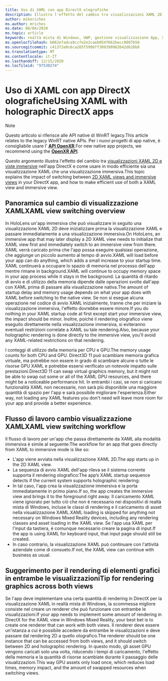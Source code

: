 ```yaml
---
title: Uso di XAML con app DirectX olografiche
description: Illustra l'effetto del cambio tra visualizzazioni XAML 2D e visualizzazioni immersive nell'app DirectX e come usare in modo efficiente sia una visualizzazione XAML che una visualizzazione immersiva.
author: mikeriches
ms.author: mriches
ms.date: 08/04/2020
ms.topic: article
keywords: realtà mista di Windows, UWP, gestione visualizzazione App, XAML, tastiera, procedura dettagliata, DirectX
ms.openlocfilehash: b062efadca9ccfe2e2caeb054f662becc0807b50
ms.sourcegitcommit: c41372e0c6ca265f599bff309390982642d628b8
ms.translationtype: MT
ms.contentlocale: it-IT
ms.lasthandoff: 12/15/2020
ms.locfileid: "97530274"
---
```

# <a name="using-xaml-with-holographic-directx-apps"></a><span data-ttu-id="f0f28-104">Uso di XAML con app DirectX olografiche</span><span class="sxs-lookup"><span data-stu-id="f0f28-104">Using XAML with holographic DirectX apps</span></span>

> [!NOTE]
> <span data-ttu-id="f0f28-105">Questo articolo si riferisce alle API native di WinRT legacy.</span><span class="sxs-lookup"><span data-stu-id="f0f28-105">This article relates to the legacy WinRT native APIs.</span></span>  <span data-ttu-id="f0f28-106">Per i nuovi progetti di app native, è consigliabile usare l' **[API OpenXR](../native/openxr-getting-started.md)**.</span><span class="sxs-lookup"><span data-stu-id="f0f28-106">For new native app projects, we recommend using the **[OpenXR API](../native/openxr-getting-started.md)**.</span></span>

<span data-ttu-id="f0f28-107">Questo argomento illustra l'effetto del cambio tra [visualizzazioni XAML 2D e viste immersive](../../design/app-views.md) nell'app DirectX e come usare in modo efficiente sia una visualizzazione XAML che una visualizzazione immersiva.</span><span class="sxs-lookup"><span data-stu-id="f0f28-107">This topic explains the impact of switching between [2D XAML views and immersive views](../../design/app-views.md) in your DirectX app, and how to make efficient use of both a XAML view and immersive view.</span></span>

## <a name="xaml-view-switching-overview"></a><span data-ttu-id="f0f28-108">Panoramica sul cambio di visualizzazione XAML</span><span class="sxs-lookup"><span data-stu-id="f0f28-108">XAML view switching overview</span></span>

<span data-ttu-id="f0f28-109">In HoloLens un'app immersiva che può visualizzare in seguito una visualizzazione XAML 2D deve inizializzare prima la visualizzazione XAML e passare immediatamente a una visualizzazione immersiva.</span><span class="sxs-lookup"><span data-stu-id="f0f28-109">On HoloLens, an immersive app that may later display a 2D XAML view needs to initialize that XAML view first and immediately switch to an immersive view from there.</span></span> <span data-ttu-id="f0f28-110">XAML verrà caricato prima che l'app possa eseguire qualsiasi operazione, che aggiunge un piccolo aumento al tempo di avvio.</span><span class="sxs-lookup"><span data-stu-id="f0f28-110">XAML will load before your app can do anything, which adds a small increase to your startup time.</span></span> <span data-ttu-id="f0f28-111">XAML continuerà a occupare lo spazio di memoria nel processo dell'app mentre rimane in background.</span><span class="sxs-lookup"><span data-stu-id="f0f28-111">XAML will continue to occupy memory space in your app process while it stays in the background.</span></span> <span data-ttu-id="f0f28-112">La quantità di ritardo di avvio e di utilizzo della memoria dipende dalle operazioni svolte dall'app con XAML prima di passare alla visualizzazione nativa.</span><span class="sxs-lookup"><span data-stu-id="f0f28-112">The amount of startup delay and memory usage depends on what your app does with XAML before switching to the native view.</span></span> <span data-ttu-id="f0f28-113">Se non si esegue alcuna operazione nel codice di avvio XAML inizialmente, tranne che per iniziare la visualizzazione immersiva, l'effetto dovrebbe essere minore.</span><span class="sxs-lookup"><span data-stu-id="f0f28-113">If you do nothing in your XAML startup code at first except start your immersive view, the impact should be minor.</span></span> <span data-ttu-id="f0f28-114">Inoltre, poiché il rendering olografico viene eseguito direttamente nella visualizzazione immersiva, si eviteranno eventuali restrizioni correlate a XAML su tale rendering.</span><span class="sxs-lookup"><span data-stu-id="f0f28-114">Also, because your holographic rendering is done directly to the immersive view, you'll avoid any XAML-related restrictions on that rendering.</span></span>

<span data-ttu-id="f0f28-115">I conteggi di utilizzo della memoria per CPU e GPU.</span><span class="sxs-lookup"><span data-stu-id="f0f28-115">The memory usage counts for both CPU and GPU.</span></span> <span data-ttu-id="f0f28-116">Direct3D 11 può scambiare memoria grafica virtuale, ma potrebbe non essere in grado di scambiare alcune o tutte le risorse GPU XAML e potrebbe essersi verificato un notevole impatto sulle prestazioni.</span><span class="sxs-lookup"><span data-stu-id="f0f28-116">Direct3D 11 can swap virtual graphics memory, but it might not be able to swap out some or all of the XAML GPU resources, and there might be a noticeable performance hit.</span></span> <span data-ttu-id="f0f28-117">In entrambi i casi, se non si caricano funzionalità XAML non necessarie, non sarà più disponibile una maggiore quantità di spazio per l'app e sarà possibile migliorare l'esperienza.</span><span class="sxs-lookup"><span data-stu-id="f0f28-117">Either way, not loading any XAML features you don't need will leave more room for your app and provide a better experience.</span></span>

## <a name="xaml-view-switching-workflow"></a><span data-ttu-id="f0f28-118">Flusso di lavoro cambio visualizzazione XAML</span><span class="sxs-lookup"><span data-stu-id="f0f28-118">XAML view switching workflow</span></span>

<span data-ttu-id="f0f28-119">Il flusso di lavoro per un'app che passa direttamente da XAML alla modalità immersiva è simile al seguente:</span><span class="sxs-lookup"><span data-stu-id="f0f28-119">The workflow for an app that goes directly from XAML to immersive mode is like so:</span></span>
* <span data-ttu-id="f0f28-120">L'app viene avviata nella visualizzazione XAML 2D.</span><span class="sxs-lookup"><span data-stu-id="f0f28-120">The app starts up in the 2D XAML view.</span></span>
* <span data-ttu-id="f0f28-121">La sequenza di avvio XAML dell'app rileva se il sistema corrente supporta il rendering olografico:</span><span class="sxs-lookup"><span data-stu-id="f0f28-121">The app’s XAML startup sequence detects if the current system supports holographic rendering:</span></span>
* <span data-ttu-id="f0f28-122">In tal caso, l'app crea la visualizzazione immersiva e la porta immediatamente in primo piano.</span><span class="sxs-lookup"><span data-stu-id="f0f28-122">If so, the app creates the immersive view and brings it to the foreground right away.</span></span> <span data-ttu-id="f0f28-123">Il caricamento XAML viene ignorato per tutto ciò che non è necessario nei dispositivi di realtà mista di Windows, incluse le classi di rendering e il caricamento di asset nella visualizzazione XAML.</span><span class="sxs-lookup"><span data-stu-id="f0f28-123">XAML loading is skipped for anything not necessary on Windows Mixed Reality devices, including any rendering classes and asset loading in the XAML view.</span></span> <span data-ttu-id="f0f28-124">Se l'app usa XAML per l'input da tastiera, è comunque necessario creare la pagina di input.</span><span class="sxs-lookup"><span data-stu-id="f0f28-124">If the app is using XAML for keyboard input, that input page should still be created.</span></span>
* <span data-ttu-id="f0f28-125">In caso contrario, la visualizzazione XAML può continuare con l'attività aziendale come di consueto.</span><span class="sxs-lookup"><span data-stu-id="f0f28-125">If not, the XAML view can continue with business as usual.</span></span>

## <a name="tip-for-rendering-graphics-across-both-views"></a><span data-ttu-id="f0f28-126">Suggerimento per il rendering di elementi grafici in entrambe le visualizzazioni</span><span class="sxs-lookup"><span data-stu-id="f0f28-126">Tip for rendering graphics across both views</span></span>

<span data-ttu-id="f0f28-127">Se l'app deve implementare una certa quantità di rendering in DirectX per la visualizzazione XAML in realtà mista di Windows, la scommessa migliore consiste nel creare un renderer che può funzionare con entrambe le visualizzazioni.</span><span class="sxs-lookup"><span data-stu-id="f0f28-127">If your app needs to implement some amount of rendering in DirectX for the XAML view in Windows Mixed Reality, your best bet is to create one renderer that can work with both views.</span></span> <span data-ttu-id="f0f28-128">Il renderer deve essere un'istanza a cui è possibile accedere da entrambe le visualizzazioni e deve passare dal rendering 2D a quello olografico.</span><span class="sxs-lookup"><span data-stu-id="f0f28-128">The renderer should be one instance that can be accessed from both views, and it should switch between 2D and holographic rendering.</span></span> <span data-ttu-id="f0f28-129">In questo modo, gli asset GPU vengono caricati solo una volta, riducendo i tempi di caricamento, l'effetto della memoria e la quantità di risorse scambiate durante il passaggio delle visualizzazioni.</span><span class="sxs-lookup"><span data-stu-id="f0f28-129">This way GPU assets only load once, which reduces load times, memory impact, and the amount of swapped resources when switching views.</span></span>

